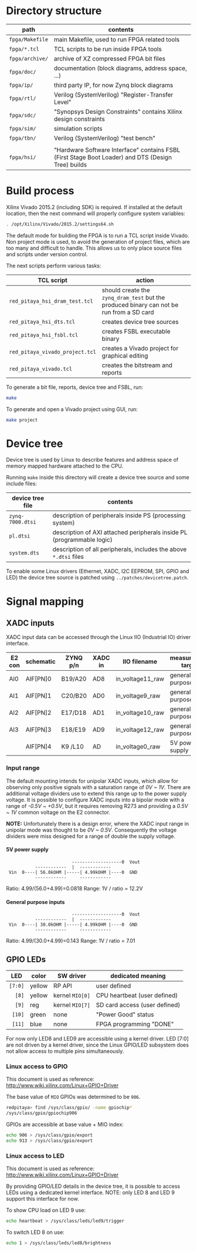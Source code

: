 # Directory structure

|  path           | contents
|-----------------|-------------------------------------------------------------
| `fpga/Makefile` | main Makefile, used to run FPGA related tools
| `fpga/*.tcl`    | TCL scripts to be run inside FPGA tools
| `fpga/archive/` | archive of XZ compressed FPGA bit files
| `fpga/doc/`     | documentation (block diagrams, address space, ...)
| `fpga/ip/`      | third party IP, for now Zynq block diagrams
| `fpga/rtl/`     | Verilog (SystemVerilog) "Register-Transfer Level"
| `fpga/sdc/`     | "Synopsys Design Constraints" contains Xilinx design constraints
| `fpga/sim/`     | simulation scripts
| `fpga/tbn/`     | Verilog (SystemVerilog) "test bench"
|                 |
| `fpga/hsi/`     | "Hardware Software Interface" contains FSBL (First Stage Boot Loader) and DTS (Design Tree) builds

# Build process

Xilinx Vivado 2015.2 (including SDK) is required. If installed at the default location, then the next command will properly configure system variables:
```bash
. /opt/Xilinx/Vivado/2015.2/settings64.sh
```

The default mode for building the FPGA is to run a TCL script inside Vivado. Non project mode is used, to avoid the generation of project files, which are too many and difficult to handle. This allows us to only place source files and scripts under version control.

The next scripts perform various tasks:

| TCL script                      | action
|---------------------------------|---------------------------------------------
| `red_pitaya_hsi_dram_test.tcl`  | should create the `zynq_dram_test` but the produced binary can not be run from a SD card
| `red_pitaya_hsi_dts.tcl`        | creates device tree sources
| `red_pitaya_hsi_fsbl.tcl`       | creates FSBL executable binary
| `red_pitaya_vivado_project.tcl` | creates a Vivado project for graphical editing
| `red_pitaya_vivado.tcl`         | creates the bitstream and reports

To generate a bit file, reports, device tree and FSBL, run:
```bash
make
```

To generate and open a Vivado project using GUI, run:
```bash
make project
```

# Device tree

Device tree is used by Linux to describe features and address space of memory mapped hardware attached to the CPU.

Running `make` inside this directory will create a device tree source and some include files:

| device tree file | contents
|------------------|------------------------------------------------------------
| `zynq-7000.dtsi` | description of peripherals inside PS (processing system)
| `pl.dtsi`        | description of AXI attached peripherals inside PL (programmable logic)
| `system.dts`     | description of all peripherals, includes the above `*.dtsi` files

To enable some Linux drivers (Ethernet, XADC, I2C EEPROM, SPI, GPIO and LED) the device tree source is patched using `../patches/devicetree.patch`.

# Signal mapping

## XADC inputs

XADC input data can be accessed through the Linux IIO (Industrial IO) driver interface.

| E2 con | schematic | ZYNQ p/n | XADC in | IIO filename     | measurement target | range |
|--------|-----------|----------|---------|------------------|--------------------|-------|
| AI0    | AIF[PN]0  | B19/A20  | AD8     | in_voltage11_raw | general purpose    | 7.01V |
| AI1    | AIF[PN]1  | C20/B20  | AD0     | in_voltage9_raw  | general purpose    | 7.01V |
| AI2    | AIF[PN]2  | E17/D18  | AD1     | in_voltage10_raw | general purpose    | 7.01V |
| AI3    | AIF[PN]3  | E18/E19  | AD9     | in_voltage12_raw | general purpose    | 7.01V |
|        | AIF[PN]4  | K9 /L10  | AD      | in_voltage0_raw  | 5V power supply    | 12.2V |

### Input range

The default mounting intends for unipolar XADC inputs, which allow for observing only positive signals with a saturation range of *0V ~ 1V*. There are additional voltage dividers use to extend this range up to the power supply voltage. It is possible to configure XADC inputs into a bipolar mode with a range of *-0.5V ~ +0.5V*, but it requires removing R273 and providing a *0.5V ~ 1V* common voltage on the E2 connector.

**NOTE:** Unfortunately there is a design error, where the XADC input range in unipolar mode was thought to be *0V ~ 0.5V*. Consequently the voltage dividers were miss designed for a range of double the supply voltage.

#### 5V power supply

```
                         -------------------0  Vout
           ------------  |  ------------
 Vin  0----| 56.0kOHM |-----| 4.99kOHM |----0  GND
           ------------     ------------
```
Ratio: 4.99/(56.0+4.99)=0.0818
Range: 1V / ratio = 12.2V

#### General purpose inputs

```
                         -------------------0  Vout
           ------------  |  ------------
 Vin  0----| 30.0kOHM |-----| 4.99kOHM |----0  GND
           ------------     ------------
```
Ratio: 4.99/(30.0+4.99)=0.143
Range: 1V / ratio = 7.01


## GPIO LEDs

| LED     | color  | SW driver       | dedicated meaning
|---------|--------|-----------------|----------------------------------
| `[7:0]` | yellow | RP API          | user defined
| `  [8]` | yellow | kernel `MIO[0]` | CPU heartbeat (user defined)
| `  [9]` | reg    | kernel `MIO[7]` | SD card access (user defined)
| ` [10]` | green  | none            | "Power Good" status
| ` [11]` | blue   | none            | FPGA programming "DONE"

For now only LED8 and LED9 are accessible using a kernel driver. LED [7:0] are not driven by a kernel driver, since the Linux GPIO/LED subsystem does not allow access to multiple pins simultaneously.

### Linux access to GPIO

This document is used as reference: http://www.wiki.xilinx.com/Linux+GPIO+Driver

The base value of `MIO` GPIOs was determined to be `906`.
```bash
redpitaya> find /sys/class/gpio/ -name gpiochip*
/sys/class/gpio/gpiochip906
```

GPIOs are accessible at base value + MIO index:
```bash
echo 906 > /sys/class/gpio/export
echo 913 > /sys/class/gpio/export
```

### Linux access to LED

This document is used as reference: http://www.wiki.xilinx.com/Linux+GPIO+Driver

By providing GPIO/LED details in the device tree, it is possible to access LEDs using a dedicated kernel interface.
NOTE: only LED 8 and LED 9 support this interface for now.

To show CPU load on LED 9 use:
```bash
echo heartbeat > /sys/class/leds/led9/trigger
```
To switch LED 8 on use:
```bash
echo 1 > /sys/class/leds/led8/brightness
```
